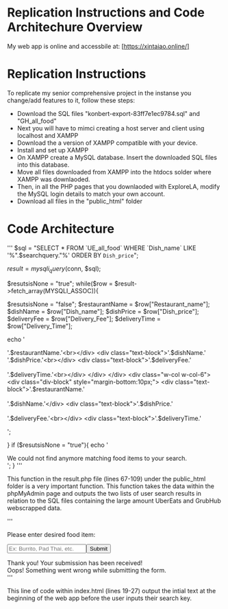 # Replication Instructions and Code Architechure Overview

My web app is online and accessbile at: [https://xintaiao.online/]

# Replication Instructions

To replicate my senior comprehensive project in the instanse you change/add features to it, follow these steps:

- Download the SQL files "konbert-export-83ff7e1ec9784.sql" and "GH_all_food"
- Next you will have to mimci creating a host server and client using localhost and XAMPP
- Download the a version of XAMPP compatible with your device.
- Install and set up XAMPP
- On XAMPP create a MySQL database. Insert the downloaded SQL files into this database.
- Move all files downloaded from XAMPP into the htdocs solder where XAMPP was downlaoded.
- Then, in all the PHP pages that you downlaoded with ExploreLA, modify the MySQL login details to match your own account.
- Download all files in the "public_html" folder

# Code Architecture

'''
$sql = "SELECT * FROM `UE_all_food` WHERE `Dish_name` LIKE '%".$searchquery."%'  ORDER BY `Dish_price`";



$result= mysqli_query($conn, $sql);

$resutsisNone = "true";
while($row = $result->fetch_array(MYSQLI_ASSOC)){
    
$resutsisNone = "false";
 $restaurantName = $row["Restaurant_name"];
 $dishName = $row["Dish_name"];
 $dishPrice = $row["Dish_price"];
 $deliveryFee = $row["Delivery_Fee"];
 $deliveryTime = $row["Delivery_Time"];
 

 echo '<div class="w-row">
    <div class="w-col w-col-6">
      <div class="div-block" style="margin-bottom:10px;">
        <div class="text-block">'.$restaurantName.'<br>‍</div>
        <div class="text-block">'.$dishName.'</div>
        <div class="text-block">'.$dishPrice.'<br>‍</div>
        <div class="text-block">'.$deliveryFee.'<br>‍</div>
        <div class="text-block">'.$deliveryTime.'<br></div>
      </div>
    </div>
    <div class="w-col w-col-6">
      <div class="div-block" style="margin-bottom:10px;">
        <div class="text-block">'.$restaurantName.'<br>‍</div>
        <div class="text-block">'.$dishName.'</div>
        <div class="text-block">'.$dishPrice.'<br>‍</div>
        <div class="text-block">'.$deliveryFee.'<br>‍</div>
        <div class="text-block">'.$deliveryTime.'<br></div>
      </div>
    </div>
  </div>';
 
}
if ($resutsisNone = "true"){
    echo '<div class="text-block">We could not find anymore matching food items to your search.</div>';
}
'''

This function in the result.php file (lines 67-109) under the public_html folder is a very important function. This function takes the data within the phpMyAdmin page and  outputs the two lists of user search results in relation to the SQL files containing the large amount UberEats and GrubHub webscrapped data.

'''
  <p class="paragraph affwcrt">Please enter desired food item:</p>
  <div class="form-block w-form">
    <form id="email-form" name="email-form" data-name="Email Form" action="results.php" method="get"><input type="text" class="w-input" maxlength="256" name="FoodSearchQuery" data-name="Email" placeholder="Ex: Burrito, Pad Thai, etc." id="email" required=""><input type="submit" value="Submit" data-wait="Please wait..." class="submit-button w-button"></form>
    <div class="w-form-done">
      <div>Thank you! Your submission has been received!</div>
    </div>
    <div class="w-form-fail">
      <div>Oops! Something went wrong while submitting the form.</div>
    </div>
'''
    
This line of code within index.html (lines 19-27) output the intial text at the beginning of the web app before the user inputs their search key.


